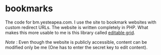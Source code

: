 bookmarks
=========

The code for bm.yesteapea.com. I use the site to bookmark websites with custom redirect URLs. The website is written completely in PHP. What makes this more usable to me is this library called [editable grid](https://github.com/webismymind/editablegrid).

*Note* : Even though the website is publicly accessible, content can be modified only be me (One has to enter the secret key to edit content).

